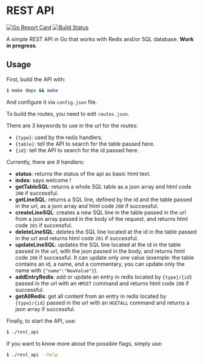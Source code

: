 # REST API
[![Go Report Card](https://goreportcard.com/badge/github.com/Ingvaar/rest)](https://goreportcard.com/report/github.com/Ingvaar/rest)
[![Build Status](https://travis-ci.org/Ingvaar/rest.svg?branch=master)](https://travis-ci.org/Ingvaar/rest)

A simple REST API in Go that works with Redis and/or SQL database.
**Work in progress**.

## Usage

First, build the API with:

```sh
$ make deps && make
```

And configure it via `config.json` file.

To build the routes, you need to edit `routes.json`.

There are 3 keywords to use in the url for the routes:
* `{type}`: used by the redis handlers.
* `{table}`: tell the API to search for the table passed here.
* `{id}`: tell the API to search for the id passed here. 

Currently, there are *9* handlers:
* **status**: returns the status of the api as basic html text.
* **index**: says welcome !
* **getTableSQL**: returns a whole SQL table as a json array and html code `200` if successful.
* **getLineSQL**: returns a SQL line, defined by the id and the table passed in the url, as a json array and html code `200` if successful.
* **createLineSQL**: creates a new SQL line in the table passed in the url from a json array passed in the body of the request, and returns html code `201` if successful.
* **deleteLineSQL**: deletes the SQL line located at the id in the table passed in the url and returns html code `201` if successful.
* **updateLineSQL**: updates the SQL line located at the id in the table passed in the url, with the json passed in the body, and returns html code `200` if successful. It can update only one value (exemple: the table contains an id, a name, and a commentary, you can update only the name with `{"name":"NewValue"}`).
* **addEntryRedis**: add or update an entry in redis located by `{type}/{id}` passed in the url with an `HMSET` command and returns html code `200` if successful.
* **getAllRedis**: get all content from an entry in redis located by `{type}/{id}` passed in the url with an `HGETALL` command and returns a json array if successful.

Finally, to start the API, use:

```sh
$ ./rest_api
```

If you want to know more about the possible flags, simply use:

```sh
$ ./rest_api --help
```
